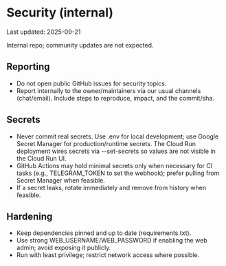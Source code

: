 # Security (internal)

Last updated: 2025-09-21

Internal repo; community updates are not expected.

## Reporting
- Do not open public GitHub issues for security topics.
- Report internally to the owner/maintainers via our usual channels (chat/email). Include steps to reproduce, impact, and the commit/sha.

## Secrets
- Never commit real secrets. Use .env for local development; use Google Secret Manager for production/runtime secrets. The Cloud Run deployment wires secrets via --set-secrets so values are not visible in the Cloud Run UI.
- GitHub Actions may hold minimal secrets only when necessary for CI tasks (e.g., TELEGRAM_TOKEN to set the webhook); prefer pulling from Secret Manager when feasible.
- If a secret leaks, rotate immediately and remove from history when feasible.

## Hardening
- Keep dependencies pinned and up to date (requirements.txt).
- Use strong WEB_USERNAME/WEB_PASSWORD if enabling the web admin; avoid exposing it publicly.
- Run with least privilege; restrict network access where possible.
